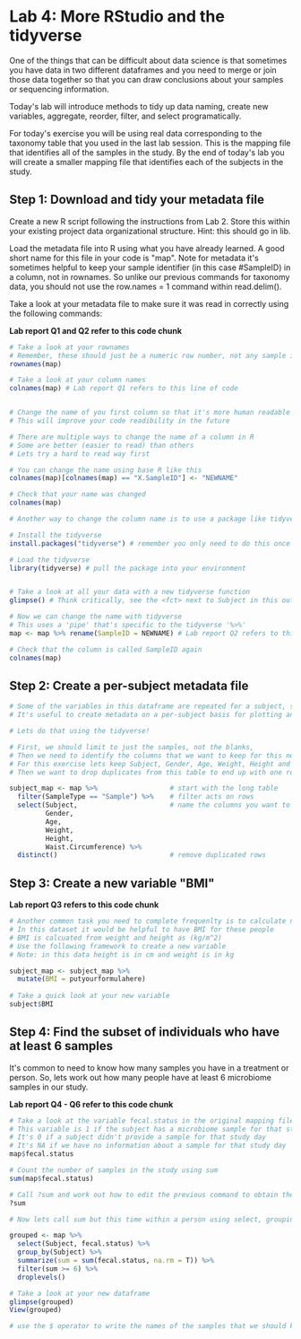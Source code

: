 # Lab 4: More RStudio and the tidyverse

One of the things that can be difficult about data science is that sometimes you have data in two different dataframes and you need to merge or join those data together so that you can draw conclusions about your samples or sequencing information.

Today's lab will introduce methods to tidy up data naming, create new variables, aggregate, reorder, filter, and select programatically.

For today's exercise you will be using real data corresponding to the taxonomy table that you used in the last lab session. This is the mapping file that identifies all of the samples in the study. By the end of today's lab you will create a smaller mapping file that identifies each of the subjects in the study.

## Step 1: Download and tidy your metadata file

Create a new R script following the instructions from Lab 2. Store this within your existing project data organizational structure. Hint: this should go in lib.

Load the metadata file into R using what you have already learned. A good short name for this file in your code is "map". Note for metadata it's sometimes helpful to keep your sample identifier (in this case #SampleID) in a column, not in rownames. So unlike our previous commands for taxonomy data, you should not use the row.names = 1 command within read.delim().

Take a look at your metadata file to make sure it was read in correctly using the following commands:

**Lab report Q1 and Q2 refer to this code chunk**
```R
# Take a look at your rownames
# Remember, these should just be a numeric row number, not any sample identifier
rownames(map)

# Take a look at your column names
colnames(map) # Lab report Q1 refers to this line of code


# Change the name of you first column so that it's more human readable
# This will improve your code readibility in the future

# There are multiple ways to change the name of a column in R
# Some are better (easier to read) than others
# Lets try a hard to read way first 

# You can change the name using base R like this
colnames(map)[colnames(map) == "X.SampleID"] <- "NEWNAME"

# Check that your name was changed 
colnames(map)

# Another way to change the column name is to use a package like tidyverse

# Install the tidyverse
install.packages("tidyverse") # remember you only need to do this once

# Load the tidyverse
library(tidyverse) # pull the package into your environment


# Take a look at all your data with a new tidyverse function
glimpse() # Think critically, see the <fct> next to Subject in this output, what type of variable is "Subject"? 

# Now we can change the name with tidyverse
# This uses a 'pipe' that's specific to the tidyverse '%>%'
map <- map %>% rename(SampleID = NEWNAME) # Lab report Q2 refers to this line of code

# Check that the column is called SampleID again
colnames(map)

```

## Step 2: Create a per-subject metadata file

```R
# Some of the variables in this dataframe are repeated for a subject, so our data is currently "LONG"
# It's useful to create metadata on a per-subject basis for plotting and later analysis.

# Lets do that using the tidyverse!

# First, we should limit to just the samples, not the blanks,
# Then we need to identify the columns that we want to keep for this new data table.
# For this exercise lets keep Subject, Gender, Age, Weight, Height and Waist.Circumference
# Then we want to drop duplicates from this table to end up with one row per person

subject_map <- map %>%                  # start with the long table
  filter(SampleType == "Sample") %>%    # filter acts on rows
  select(Subject,                       # name the columns you want to keep
         Gender, 
         Age, 
         Weight, 
         Height, 
         Waist.Circumference) %>% 
  distinct()                            # remove duplicated rows 


```



## Step 3: Create a new variable "BMI"

**Lab report Q3 refers to this code chunk**

```R
# Another common task you need to complete frequenlty is to calculate new variables
# In this dataset it would be helpful to have BMI for these people
# BMI is calcuated from weight and height as (kg/m^2)
# Use the following framework to create a new variable
# Note: in this data height is in cm and weight is in kg

subject_map <- subject_map %>% 
  mutate(BMI = putyourformulahere)
  
# Take a quick look at your new variable
subject$BMI


```
## Step 4: Find the subset of individuals who have at least 6 samples
It's common to need to know how many samples you have in a treatment or person.
So, lets work out how many people have at least 6 microbiome samples in our study.

**Lab report Q4 - Q6 refer to this code chunk**
```R
# Take a look at the variable fecal.status in the original mapping file by printing it to the console
# This variable is 1 if the subject has a microbiome sample for that study day
# It's 0 if a subject didn't provide a sample for that study day
# It's NA if we have no information about a sample for that study day
map$fecal.status

# Count the number of samples in the study using sum 
sum(map$fecal.status) 

# Call ?sum and work out how to edit the previous command to obtain the total number of samples 
?sum

# Now lets call sum but this time within a person using select, grouping, summarize, and filter in dplyr

grouped <- map %>% 
  select(Subject, fecal.status) %>% 
  group_by(Subject) %>% 
  summarize(sum = sum(fecal.status, na.rm = T)) %>% 
  filter(sum >= 6) %>%
  droplevels()

# Take a look at your new dataframe
glimpse(grouped)
View(grouped)

# use the $ operator to write the names of the samples that we should keep to the console
```

